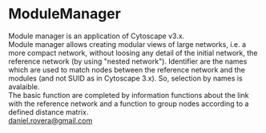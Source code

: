 # ModuleManager
Module manager is an application of  Cytoscape v3.x.<br>
Module manager allows creating modular views of large networks, i.e. a more compact network, without loosing any detail of the initial network, the reference network (by using "nested network"). Identifier are the names which are used to match nodes between the reference network and the modules (and not SUID as in Cytoscape 3.x). So, selection by names is avalaible.<br>
The basic function are completed by information functions about the link with the reference network and a function to group nodes according to a defined distance matrix.<br>
daniel.rovera@gmail.com
